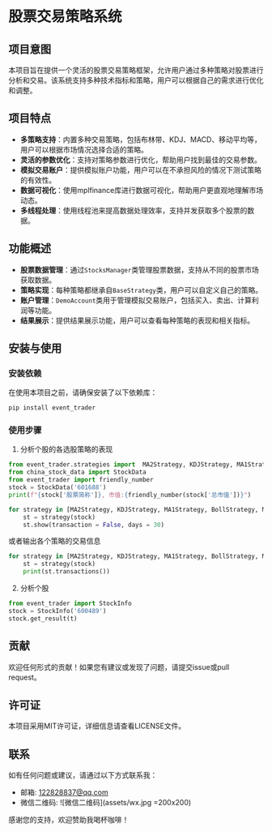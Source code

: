 # 股票交易策略系统

## 项目意图

本项目旨在提供一个灵活的股票交易策略框架，允许用户通过多种策略对股票进行分析和交易。该系统支持多种技术指标和策略，用户可以根据自己的需求进行优化和调整。

## 项目特点

- **多策略支持**：内置多种交易策略，包括布林带、KDJ、MACD、移动平均等，用户可以根据市场情况选择合适的策略。
- **灵活的参数优化**：支持对策略参数进行优化，帮助用户找到最佳的交易参数。
- **模拟交易账户**：提供模拟账户功能，用户可以在不承担风险的情况下测试策略的有效性。
- **数据可视化**：使用mplfinance库进行数据可视化，帮助用户更直观地理解市场动态。
- **多线程处理**：使用线程池来提高数据处理效率，支持并发获取多个股票的数据。

## 功能概述

- **股票数据管理**：通过`StocksManager`类管理股票数据，支持从不同的股票市场获取数据。
- **策略实现**：每种策略都继承自`BaseStrategy`类，用户可以自定义自己的策略。
- **账户管理**：`DemoAccount`类用于管理模拟交易账户，包括买入、卖出、计算利润等功能。
- **结果展示**：提供结果展示功能，用户可以查看每种策略的表现和相关指标。

## 安装与使用

### 安装依赖

在使用本项目之前，请确保安装了以下依赖库：

```bash
pip install event_trader
```

### 使用步骤
1. 分析个股的各选股策略的表现
```python
from event_trader.strategies import  MA2Strategy, KDJStrategy, MA1Strategy, BollStrategy, MACDStrategy, PriceDeviationStrategy
from china_stock_data import StockData
from event_trader import friendly_number
stock = StockData('601688')
print(f"{stock['股票简称']}, 市值:{friendly_number(stock['总市值'])}")

for strategy in [MA2Strategy, KDJStrategy, MA1Strategy, BollStrategy, MACDStrategy, PriceDeviationStrategy]:
    st = strategy(stock)
    st.show(transaction = False, days = 30)
```

或者输出各个策略的交易信息
```python
for strategy in [MA2Strategy, KDJStrategy, MA1Strategy, BollStrategy, MACDStrategy, PriceDeviationStrategy]:
    st = strategy(stock)
    print(st.transactions())
```

2. 分析个股
```python
from event_trader import StockInfo
stock = StockInfo('600489')
stock.get_result(t)
```

## 贡献

欢迎任何形式的贡献！如果您有建议或发现了问题，请提交issue或pull request。

## 许可证

本项目采用MIT许可证，详细信息请查看LICENSE文件。

## 联系

如有任何问题或建议，请通过以下方式联系我：

- 邮箱: 122828837@qq.com
- 微信二维码: ![微信二维码](assets/wx.jpg =200x200)

感谢您的支持，欢迎赞助我喝杯咖啡！
```

